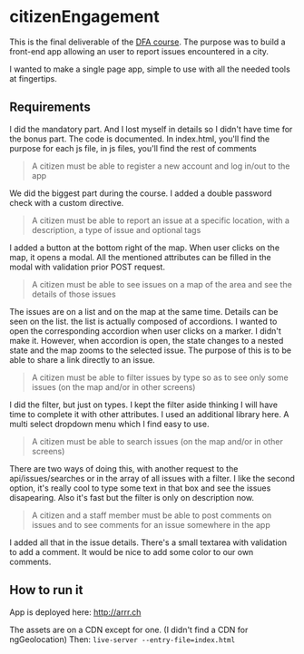 # citizenEngagement

This is the final deliverable of the [DFA course](https://github.com/MediaComem/comem-masrad-dfa).
The purpose was to build a front-end app allowing an user to report issues encountered in a city.

I wanted to make a single page app, simple to use with all the needed tools at fingertips.

## Requirements
I did the mandatory part. And I lost myself in details so I didn't have time for the bonus part.
The code is documented.
In index.html, you'll find the purpose for each js file, in js files, you'll find the rest of comments

> A citizen must be able to register a new account and log in/out to the app

We did the biggest part during the course. I added a double password check with a custom directive.

> A citizen must be able to report an issue at a specific location, with a description, a type of issue and optional tags

I added a button at the bottom right of the map. When user clicks on the map, it opens a modal. All the mentioned attributes can be filled in the modal with validation prior POST request.

> A citizen must be able to see issues on a map of the area and see the details of those issues

The issues are on a list and on the map at the same time. Details can be seen on the list. the list is actually composed of accordions. I wanted to open the corresponding accordion when user clicks on a marker. I didn't make it. However, when accordion is open, the state changes to a nested state and the map zooms to the selected issue. The purpose of this is to be able to share a link directly to an issue.

> A citizen must be able to filter issues by type so as to see only some issues (on the map and/or in other screens)

I did the filter, but just on types. I kept the filter aside thinking I will have time to complete it with other attributes.
I used an additional library here. A multi select dropdown menu which I find easy to use.

> A citizen must be able to search issues (on the map and/or in other screens)

There are two ways of doing this, with another request to the api/issues/searches or in the array of all issues with a filter. I like the second option, it's really cool to type some text in that box and see the issues disapearing. Also it's fast but the filter is only on description now.

> A citizen and a staff member must be able to post comments on issues and to see comments for an issue somewhere in the app

I added all that in the issue details. There's a small textarea with validation to add a comment. It would be nice to add some color to our own comments.

## How to run it
App is deployed here: http://arrr.ch

The assets are on a CDN except for one. (I didn't find a CDN for ngGeolocation)
Then:
```live-server --entry-file=index.html```

